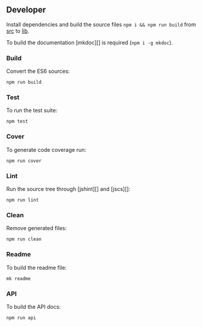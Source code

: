 ## Developer

Install dependencies and build the source files `npm i && npm run build` from [src](/src) to [lib](/lib).

To build the documentation [mkdoc][] is required (`npm i -g mkdoc`).

### Build

Convert the ES6 sources:

```
npm run build
```

### Test

To run the test suite:

```
npm test
```

### Cover

To generate code coverage run:

```
npm run cover
```

### Lint

Run the source tree through [jshint][] and [jscs][]:

```
npm run lint
```

### Clean

Remove generated files:

```
npm run clean
```

### Readme

To build the readme file:

```
mk readme
```

### API

To build the API docs:

```
npm run api
```
